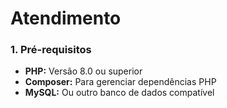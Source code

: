 # Atendimento 

### 1. Pré-requisitos

- **PHP:** Versão 8.0 ou superior
- **Composer:** Para gerenciar dependências PHP
- **MySQL:** Ou outro banco de dados compatível

